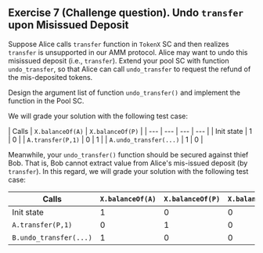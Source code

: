 Exercise 7 (Challenge question). Undo `transfer` upon Misissued Deposit
---

Suppose Alice calls `transfer` function in `TokenX` SC and then realizes `transfer` is unsupported in our AMM protocol. Alice may want to undo this misissued deposit (i.e., `transfer`). Extend your pool SC with function `undo_transfer`, so that Alice can call `undo_transfer` to request the refund of the mis-deposited tokens. 

Design the argument list of function `undo_transfer()` and implement the function in the Pool SC. 

We will grade your solution with the following test case:

| Calls | `X.balanceOf(A)` | `X.balanceOf(P)` | 
| --- | --- | --- | --- |
| Init state  | 1 | 0 | 
| `A.transfer(P,1)` | 0 | 1 |
| `A.undo_transfer(...)` | 1 | 0 |

Meanwhile, your `undo_transfer()` function should be secured against thief Bob. That is, Bob cannot extract value from Alice's mis-issued deposit (by `transfer`). In this regard, we will grade your solution with the following test case:

| Calls | `X.balanceOf(A)` | `X.balanceOf(P)` | `X.balanceOf(B)` | 
| --- | --- | --- | --- |
| Init state  | 1 | 0 | 0 |
| `A.transfer(P,1)` | 0 | 1 | 0 |
| `B.undo_transfer(...)` | 1 | 0 | 0 |



